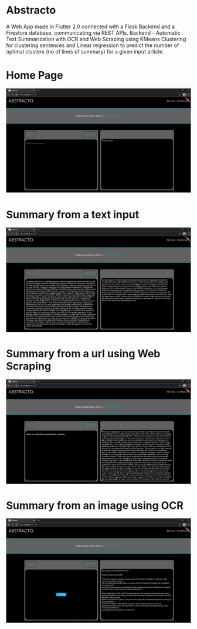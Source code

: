# Abstracto

A Web App made in Flutter 2.0 connected with a Flask Backend and a Firestore database, communicating via REST APIs. Backend - Automatic Text Summarization with OCR and Web Scraping using KMeans Clustering for clustering sentences and Linear regression to predict the number of optimal clusters (no of lines of summary) for a given input article. 

# Home Page
![home page](https://github.com/bhogalprabjot/abstracto-frontend/blob/main/screenshots/Homepage.PNG?raw=true)

# Summary from a text input
![Summary from a text input](https://github.com/bhogalprabjot/abstracto-frontend/blob/main/screenshots/Text_working.PNG?raw=true)

# Summary from a url using Web Scraping
![Summary from a url using Web Scraping](https://github.com/bhogalprabjot/abstracto-frontend/blob/main/screenshots/url_working.PNG?raw=true)

# Summary from an image using OCR
![Summary from an image using OCR](https://github.com/bhogalprabjot/abstracto-frontend/blob/main/screenshots/image_working.PNG?raw=true)
